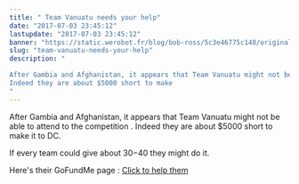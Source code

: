 ```yaml
---
title: " Team Vanuatu needs your help"
date: "2017-07-03 23:45:12"
lastupdate: "2017-07-03 23:45:12"
banner: "https://static.werobot.fr/blog/bob-ross/5c3e46775c148/original.jpg"
slug: "team-vanuatu-needs-your-help"
description: " 

After Gambia and Afghanistan, it appears that Team Vanuatu might not be able to attend to the competition .
Indeed they are about $5000 short to make
"
---
```


After Gambia and Afghanistan, it appears that Team Vanuatu might not be able to attend to the competition .
Indeed they are about $5000 short to make it to DC.

If every team could give about $30-$40 they might do it.

Here's their GoFundMe page : 
<a href="https://www.gofundme.com/smart-sistas-robot-team-vanuatu"> Click to help them </a>
    